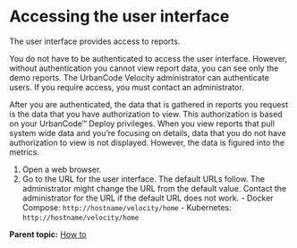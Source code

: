 # Accessing the user interface

The user interface provides access to reports.

You do not have to be authenticated to access the user interface. However, without authentication you cannot view report data, you can see only the demo reports. The UrbanCode Velocity administrator can authenticate users. If you require access, you must contact an administrator.

After you are authenticated, the data that is gathered in reports you request is the data that you have authorization to view. This authorization is based on your UrbanCode™ Deploy privileges. When you view reports that pull system wide data and you’re focusing on details, data that you do not have authorization to view is not displayed. However, the data is figured into the metrics.

1.   Open a web browser. 
2.   Go to the URL for the user interface. The default URLs follow. The administrator might change the URL from the default value. Contact the administrator for the URL if the default URL does not work. 
    -   Docker Compose: `http://hostname/velocity/home`
    -   Kubernetes: `http://hostname/velocity/home`

**Parent topic:** [How to](../../com.uvelocity.doc/topics/c_node_howto.md)

